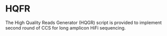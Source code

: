 # HQFR
The High Quality Reads Generator (HQGR) script is provided to implement second round of CCS for long amplicon HiFi sequencing.
